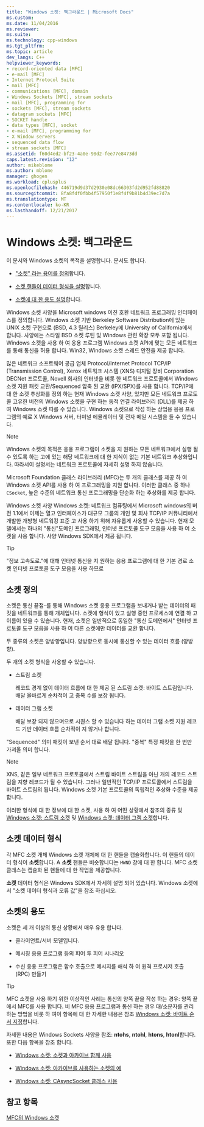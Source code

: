 ```yaml
---
title: "Windows 소켓: 백그라운드 | Microsoft Docs"
ms.custom: 
ms.date: 11/04/2016
ms.reviewer: 
ms.suite: 
ms.technology: cpp-windows
ms.tgt_pltfrm: 
ms.topic: article
dev_langs: C++
helpviewer_keywords:
- record-oriented data [MFC]
- e-mail [MFC]
- Internet Protocol Suite
- mail [MFC]
- communications [MFC], domain
- Windows Sockets [MFC], stream sockets
- mail [MFC], programming for
- sockets [MFC], stream sockets
- datagram sockets [MFC]
- SOCKET handle
- data types [MFC], socket
- e-mail [MFC], programming for
- X Window servers
- sequenced data flow
- stream sockets [MFC]
ms.assetid: f60d4ed2-bf23-4a0e-98d2-fee77e8473dd
caps.latest.revision: "12"
author: mikeblome
ms.author: mblome
manager: ghogen
ms.workload: cplusplus
ms.openlocfilehash: 446719d9d37d2930e08dc66303fd2d952fd88820
ms.sourcegitcommit: 8fa8fdf0fbb4f57950f1e8f4f9b81b4d39ec7d7a
ms.translationtype: MT
ms.contentlocale: ko-KR
ms.lasthandoff: 12/21/2017
---
```

# <a name="windows-sockets-background"></a>Windows 소켓: 백그라운드
이 문서와 Windows 소켓의 목적을 설명합니다. 문서도 합니다.  
  
-   ["소켓" 라는 용어를 정의](#_core_definition_of_a_socket)합니다.  
  
-   [소켓 핸들이 데이터 형식을 설명](#_core_the_socket_data_type)합니다.  
  
-   [소켓에 대 한 용도 설명](#_core_uses_for_sockets)합니다.  
  
 Windows 소켓 사양을 Microsoft windows 이진 호환 네트워크 프로그래밍 인터페이스를 정의합니다. Windows 소켓 기반 Berkeley Software Distribution에 있는 UNIX 소켓 구현으로 (BSD, 4.3 릴리스) Berkeley에 University of California에서 합니다. 사양에는 스타일 BSD 소켓 루틴 및 Windows 관련 확장 모두 포함 됩니다. Windows 소켓을 사용 하 여 응용 프로그램 Windows 소켓 API에 맞는 모든 네트워크를 통해 통신을 허용 합니다. Win32, Windows 소켓 스레드 안전을 제공 합니다.  
  
 많은 네트워크 소프트웨어 공급 업체 Protocol/Internet Protocol TCP/IP (Transmission Control), Xerox 네트워크 시스템 (XNS) 디지털 장비 Corporation DECNet 프로토콜, Novell 회사의 인터넷을 비롯 한 네트워크 프로토콜에서 Windows 소켓 지원 패킷 교환/Sequenced 압축 된 교환 (IPX/SPX)를 사용 합니다. TCP/IP에 대 한 소켓 추상화를 정의 하는 현재 Windows 소켓 사양, 있지만 모든 네트워크 프로토콜 고유한 버전의 Windows 소켓을 구현 하는 동적 연결 라이브러리 (DLL)를 제공 하 여 Windows 소켓 따를 수 있습니다. Windows 소켓으로 작성 하는 상업용 응용 프로그램의 예로 X Windows 서버, 터미널 에뮬레이터 및 전자 메일 시스템을 들 수 있습니다.  
  
> [!NOTE]
>  Windows 소켓의 목적은 응용 프로그램이 소켓을 지 원하는 모든 네트워크에서 실행 될 수 있도록 하는 고에 있는 해당 네트워크에 대 한 지식이 없는 기본 네트워크 추상화입니다. 따라서이 설명서는 네트워크 프로토콜에 자세히 설명 하지 않습니다.  
  
 Microsoft Foundation 클래스 라이브러리 (MFC)는 두 개의 클래스를 제공 하 여 Windows 소켓 API를 사용 하 여 프로그래밍을 지원 합니다. 이러한 클래스 중 하나 `CSocket`, 높은 수준의 네트워크 통신 프로그래밍을 단순화 하는 추상화를 제공 합니다.  
  
 Windows 소켓 사양 Windows 소켓: 네트워크 컴퓨팅에서 Microsoft windows의 버전 1.1에서 이제는 열고 인터페이스가 대규모 그룹의 개인 및 회사 TCP/IP 커뮤니티에서 개발한 개방형 네트워킹 표준 고 사용 하기 위해 자유롭게 사용할 수 있습니다. 현재 모델에서는 하나의 "통신"도메인 프로그래밍, 인터넷 프로토콜 도구 모음을 사용 하 여 소켓을 사용 합니다. 사양 Windows SDK에서 제공 됩니다.  
  
> [!TIP]
>  "정보 고속도로."에 대해 인터넷 통신을 지 원하는 응용 프로그램에 대 한 기본 경로 소켓 인터넷 프로토콜 도구 모음을 사용 하므로  
  
##  <a name="_core_definition_of_a_socket"></a>소켓 정의  
 소켓은 통신 끝점-를 통해 Windows 소켓 응용 프로그램을 보내거나 받는 데이터의 패킷을 네트워크를 통해 개체입니다. 소켓에 형식이 있고 실행 중인 프로세스에 연결 하 고 이름이 있을 수 있습니다. 현재, 소켓은 일반적으로 동일한 "통신 도메인에서" 인터넷 프로토콜 도구 모음을 사용 하 여 다른 소켓에만 데이터를 교환 합니다.  
  
 두 종류의 소켓은 양방향입니다. 양방향으로 동시에 통신할 수 있는 데이터 흐름 (양방향).  
  
 두 개의 소켓 형식을 사용할 수 있습니다.  
  
-   스트림 소켓  
  
     레코드 경계 없이 데이터 흐름에 대 한 제공 된 스트림 소켓: 바이트 스트림입니다. 배달 올바르게 순차적이 고 중복 수를 보장 됩니다.  
  
-   데이터 그램 소켓  
  
     배달 보장 되지 않으며으로 시퀀스 할 수 있습니다 하는 데이터 그램 소켓 지원 레코드 기반 데이터 흐름 순차적이 지 않거나 합니다.  
  
 "Sequenced" 의미 패킷이 보낸 순서 대로 배달 됩니다. "중복" 특정 패킷을 한 번만 가져올 의미 합니다.  
  
> [!NOTE]
>  XNS, 같은 일부 네트워크 프로토콜에서 스트림 바이트 스트림을 아닌 개의 레코드 스트림을 지향 레코드가 될 수 있습니다. 그러나 일반적인 TCP/IP 프로토콜에서 스트림을 바이트 스트림의 됩니다. Windows 소켓 기본 프로토콜의 독립적인 추상화 수준을 제공합니다.  
  
 이러한 형식에 대 한 정보에 대 한 소켓, 사용 하 여 어떤 상황에서 참조의 종류 및 [Windows 소켓: 스트림 소켓](../mfc/windows-sockets-stream-sockets.md) 및 [Windows 소켓: 데이터 그램 소켓](../mfc/windows-sockets-datagram-sockets.md)합니다.  
  
##  <a name="_core_the_socket_data_type"></a>소켓 데이터 형식  
 각 MFC 소켓 개체 Windows 소켓 개체에 대 한 핸들을 캡슐화합니다. 이 핸들의 데이터 형식이 **소켓**합니다. A **소켓** 핸들은 비슷합니다는 `HWND` 창에 대 한 합니다. MFC 소켓 클래스는 캡슐화 된 핸들에 대 한 작업을 제공합니다.  
  
 **소켓** 데이터 형식은 Windows SDK에서 자세히 설명 되어 있습니다. Windows 소켓에서 "소켓 데이터 형식과 오류 값"을 참조 하십시오.  
  
##  <a name="_core_uses_for_sockets"></a>소켓의 용도  
 소켓은 세 개 이상의 통신 상황에서 매우 유용 합니다.  
  
-   클라이언트/서버 모델입니다.  
  
-   메시징 응용 프로그램 등의 피어 투 피어 시나리오  
  
-   수신 응용 프로그램은 함수 호출으로 메시지를 해석 하 여 원격 프로시저 호출 (RPC) 만들기  
  
> [!TIP]
>  MFC 소켓을 사용 하기 위한 이상적인 사례는 통신의 양쪽 끝을 작성 하는 경우: 양쪽 끝에서 MFC를 사용 합니다. 비 MFC 응용 프로그램과 통신 하는 경우 대/소문자를 관리 하는 방법을 비롯 하 여이 항목에 대 한 자세한 내용은 참조 [Windows 소켓: 바이트 순서 지정](../mfc/windows-sockets-byte-ordering.md)합니다.  
  
 자세한 내용은 Windows Sockets 사양을 참조: **ntohs**, **ntohl**, **htons**, **htonl**합니다. 또한 다음 항목을 참조 합니다.  
  
-   [Windows 소켓: 소켓과 아카이브 함께 사용](../mfc/windows-sockets-using-sockets-with-archives.md)  
  
-   [Windows 소켓: 아카이브를 사용하는 소켓의 예](../mfc/windows-sockets-example-of-sockets-using-archives.md)  
  
-   [Windows 소켓: CAsyncSocket 클래스 사용](../mfc/windows-sockets-using-class-casyncsocket.md)  
  
## <a name="see-also"></a>참고 항목  
 [MFC의 Windows 소켓](../mfc/windows-sockets-in-mfc.md)

